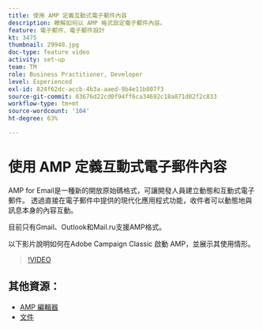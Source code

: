 ```yaml
---
title: 使用 AMP 定義互動式電子郵件內容
description: 瞭解如何以 AMP 格式設定電子郵件內容。
feature: 電子郵件、電子郵件設計
kt: 3475
thumbnail: 29940.jpg
doc-type: feature video
activity: set-up
team: TM
role: Business Practitioner, Developer
level: Experienced
exl-id: 824f62dc-accb-4b3a-aaed-9b4e11b807f3
source-git-commit: 03676d22cd0f94ff6ca34692c18a871d82f2c833
workflow-type: tm+mt
source-wordcount: '104'
ht-degree: 63%

---
```


# 使用 AMP 定義互動式電子郵件內容

AMP for Email是一種新的開放原始碼格式，可讓開發人員建立動態和互動式電子郵件。 透過直接在電子郵件中提供的現代化應用程式功能，收件者可以動態地與訊息本身的內容互動。

目前只有Gmail、Outlook和Mail.ru支援AMP格式。

以下影片說明如何在Adobe Campaign Classic 啟動 AMP，並展示其使用情形。

>[!VIDEO](https://video.tv.adobe.com/v/29940?quality=12&learn=on)

## 其他資源：

* [AMP 編輯器](https://playground.amp.dev/)
* [文件](https://experienceleague.adobe.com/docs/campaign-classic/using/sending-messages/sending-emails/defining-interactive-content.html?lang=en#about-amp-for-email)
